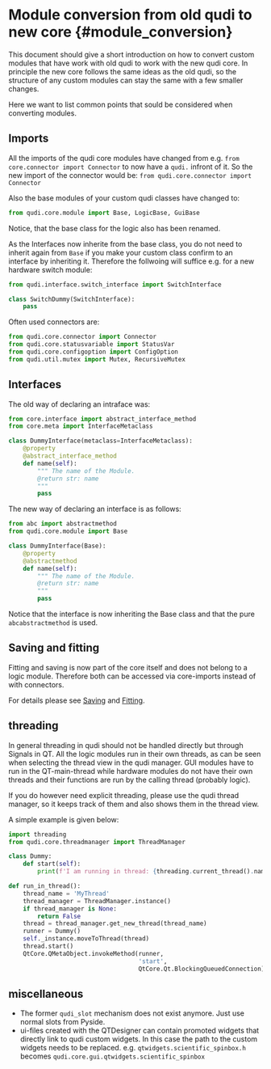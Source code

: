 # Module conversion from old qudi to new core {#module_conversion}
This document should give a short introduction on how to convert custom modules 
that have work with old qudi to work with the new qudi core. 
In principle the new core follows the same ideas as the old qudi, 
so the structure of any custom modules can stay the same with a few smaller changes. 

Here we want to list common points that sould be considered when converting modules.

## Imports
All the imports of the qudi core modules have changed from e.g. 
`from core.connector import Connector` to now have a `qudi.` infront of it. 
So the new import of the connector would be: `from qudi.core.connector import Connector`

Also the base modules of your custom qudi classes have changed to:
```Python
from qudi.core.module import Base, LogicBase, GuiBase
```
Notice, that the base class for the logic also has been renamed.

As the Interfaces now inherite from the base class, 
you do not need to inherit again from `Base` if you make your custom class 
confirm to an interface by inheriting it. 
Therefore the follwoing will suffice e.g. for a new hardware switch module:
```Python
from qudi.interface.switch_interface import SwitchInterface

class SwitchDummy(SwitchInterface):
    pass
```

Often used connectors are:
```Python
from qudi.core.connector import Connector
from qudi.core.statusvariable import StatusVar
from qudi.core.configoption import ConfigOption
from qudi.util.mutex import Mutex, RecursiveMutex
```
## Interfaces
The old way of declaring an intraface was:
```Python
from core.interface import abstract_interface_method
from core.meta import InterfaceMetaclass

class DummyInterface(metaclass=InterfaceMetaclass):
    @property
    @abstract_interface_method
    def name(self):
        """ The name of the Module.
        @return str: name
        """
        pass
```

The new way of declaring an interface is as follows:
```Python
from abc import abstractmethod
from qudi.core.module import Base

class DummyInterface(Base):
    @property
    @abstractmethod
    def name(self):
        """ The name of the Module.
        @return str: name
        """
        pass
```
Notice that the interface is now inheriting the Base class and that the pure `abcabstractmethod` is used.

## Saving and fitting

Fitting and saving is now part of the core itself and does not belong to a logic module. 
Therefore both can be accessed via core-imports instead of with connectors.

For details please see [Saving](data_storage.md) and [Fitting](data_fitting_integration.md).

## threading
In general threading in qudi should not be handled directly but through Signals in QT. 
All the logic modules run in their own threads, as can be seen when selecting the 
thread view in the qudi manager. GUI modules have to run in the QT-main-thread 
while hardware modules do not have their own threads and their functions are run 
by the calling thread (probably logic).

If you do however need explicit threading, please use the qudi thread manager, 
so it keeps track of them and also shows them in the thread view.

A simple example is given below:
```Python
import threading
from qudi.core.threadmanager import ThreadManager

class Dummy:
    def start(self):
        print(f'I am running in thread: {threading.current_thread().name}')

def run_in_thread():
    thread_name = 'MyThread'
    thread_manager = ThreadManager.instance()
    if thread_manager is None:
        return False
    thread = thread_manager.get_new_thread(thread_name)
    runner = Dummy()
    self._instance.moveToThread(thread)
    thread.start()
    QtCore.QMetaObject.invokeMethod(runner,
                                    'start',
                                    QtCore.Qt.BlockingQueuedConnection)

```

##  miscellaneous

- The former `qudi_slot` mechanism does not exist anymore. 
  Just use normal slots from Pyside.
- ui-files created with the QTDesigner can contain promoted widgets that directly 
  link to qudi custom widgets. In this case the path to the custom widgets needs to be replaced.
  e.g. `qtwidgets.scientific_spinbox.h` becomes `qudi.core.gui.qtwidgets.scientific_spinbox`
